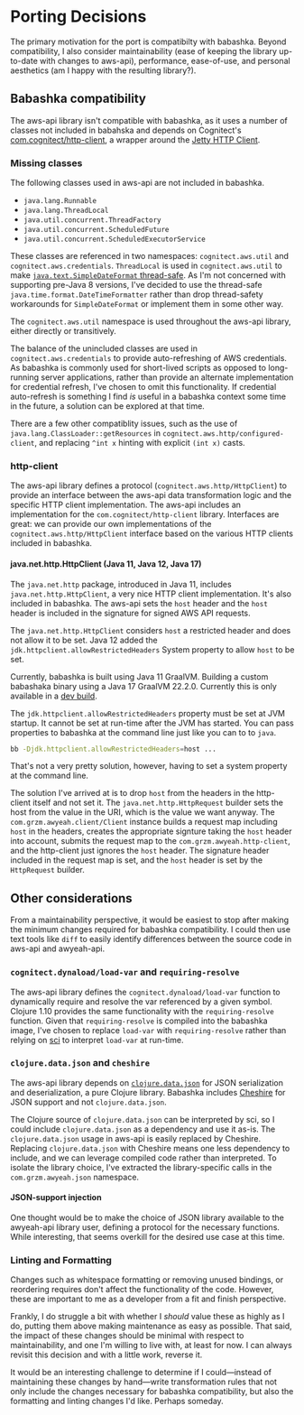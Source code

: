 # Porting Decisions

The primary motivation for the port is compatibilty with
babashka. Beyond compatibility, I also consider maintainability (ease
of keeping the library up-to-date with changes to aws-api),
performance, ease-of-use, and personal aesthetics (am I happy with
the resulting library?).

## Babashka compatibility

The aws-api library isn't compatible with babashka, as it uses a
number of classes not included in babahska and depends on Cognitect's
[com.cognitect/http-client][], a wrapper around the [Jetty HTTP
Client][jetty-http-client].

[com.cognitect/http-client]: https://search.maven.org/artifact/com.cognitect/http-client/1.0.111/jar
[jetty-http-client]: https://www.eclipse.org/jetty/documentation/jetty-9/index.html#http-client

### Missing classes

The following classes used in aws-api are not included in
babashka.

* `java.lang.Runnable`
* `java.lang.ThreadLocal`
* `java.util.concurrent.ThreadFactory`
* `java.util.concurrent.ScheduledFuture`
* `java.util.concurrent.ScheduledExecutorService`

These classes are referenced in two namespaces: `cognitect.aws.util`
and `cognitect.aws.credentials`. `ThreadLocal` is used in
`cognitect.aws.util` to make [`java.text.SimpleDateFormat`
thread-safe][simple-date-format-bug]. As I'm not concerned with
supporting pre-Java 8 versions, I've decided to use the thread-safe
`java.time.format.DateTimeFormatter` rather than drop thread-safety
workarounds for `SimpleDateFormat` or implement them in some other
way.

[simple-date-format-bug]: http://bugs.sun.com/bugdatabase/view_bug.do?bug_id=4228335

The `cognitect.aws.util` namespace is used throughout the aws-api
library, either directly or transitively.

The balance of the unincluded classes are used in
`cognitect.aws.credentials` to provide auto-refreshing of AWS
credentials. As babashka is commonly used for short-lived scripts as
opposed to long-running server applications, rather than provide an
alternate implementation for credential refresh, I've chosen to omit
this functionality. If credential auto-refresh is something I find
_is_ useful in a babashka context some time in the future, a solution
can be explored at that time.

There are a few other compatiblity issues, such as the use of
`java.lang.ClassLoader::getResources` in
`cognitect.aws.http/configured-client`, and replacing `^int x` hinting
with explicit `(int x)` casts.

### http-client

The aws-api library defines a protocol
(`cognitect.aws.http/HttpClient`) to provide an interface between the
aws-api data transformation logic and the specific HTTP client
implementation. The aws-api includes an implementation for the
`com.cognitect/http-client` library. Interfaces are great: we can
provide our own implementations of the `cognitect.aws.http/HttpClient`
interface based on the various HTTP clients included in babashka.

#### java.net.http.HttpClient (Java 11, Java 12, Java 17)

The `java.net.http` package, introduced in Java 11, includes
`java.net.http.HttpClient`, a very nice HTTP client implementation. It's
also included in babashka. The aws-api sets the `host` header and the
`host` header is included in the signature for signed AWS API requests.

The `java.net.http.HttpClient` considers `host` a restricted header and
does not allow it to be set. Java 12 added the
`jdk.httpclient.allowRestrictedHeaders` System property to allow
`host` to be set.

[aws-api-host-header]: https://github.com/cognitect-labs/aws-api/blob/79719242587b696acbd160c258d7935595bdc3d1/src/cognitect/aws/client.clj#L59

Currently, babashka is built using Java 11 GraalVM. Building a custom
babashaka binary using a Java 17 GraalVM 22.2.0. Currently this is
only available in a [dev build][graalvm-ce-dev-builds].

The `jdk.httpclient.allowRestrictedHeaders` property must be set at
JVM startup. It cannot be set at run-time after the JVM has
started. You can pass properties to babashka at the command line just
like you can to to `java`.

```bash
bb -Djdk.httpclient.allowRestrictedHeaders=host ...
```

[graalvm-ce-dev-builds]: https://github.com/graalvm/graalvm-ce-dev-builds/releases

That's not a very pretty solution, however, having to set a system
property at the command line.

The solution I've arrived at is to drop `host` from the headers in the
http-client itself and not set it. The `java.net.http.HttpRequest`
builder sets the host from the value in the URI, which is the value we
want anyway. The `com.grzm.awyeah.client/Client` instance builds a
request map including `host` in the headers, creates the appropriate
signture taking the `host` header into account, submits the request
map to the `com.grzm.awyeah.http-client`, and the http-client just
ignores the `host` header. The signature header included in the
request map is set, and the `host` header is set by the `HttpRequest`
builder.

## Other considerations

From a maintainability perspective, it would be easiest to stop after
making the minimum changes required for babashka compatibility. I
could then use text tools like `diff` to easily identify differences
between the source code in aws-api and awyeah-api.

### `cognitect.dynaload/load-var` and `requiring-resolve`

The aws-api library defines the `cognitect.dynaload/load-var` function
to dynamically require and resolve the var referenced by a given
symbol. Clojure 1.10 provides the same functionality with the
`requiring-resolve` function. Given that `requiring-resolve` is
compiled into the babashka image, I've chosen to replace `load-var`
with `requiring-resolve` rather than relying on [sci][] to interpret
`load-var` at run-time.

[sci]: https://github.com/babashka/sci

### `clojure.data.json` and `cheshire`

The aws-api library depends on
[`clojure.data.json`][clojure.data.json] for JSON serialization and
deserialization, a pure Clojure library. Babashka includes
[Cheshire][] for JSON support and not `clojure.data.json`.

[clojure.data.json]: https://github.com/clojure/data.json
[Cheshire]: https://github.com/dakrone/cheshire

The Clojure source of `clojure.data.json` can be interpreted by sci,
so I could include `clojure.data.json` as a dependency and use it
as-is. The `clojure.data.json` usage in aws-api is easily replaced by
Cheshire. Replacing `clojure.data.json` with Cheshire means one less
dependency to include, and we can leverage compiled code rather than
interpreted. To isolate the library choice, I've extracted the
library-specific calls in the `com.grzm.awyeah.json` namespace.

#### JSON-support injection

One thought would be to make the choice of JSON library available to
the awyeah-api library user, defining a protocol for the necessary
functions. While interesting, that seems overkill for the desired use
case at this time.

### Linting and Formatting

Changes such as whitespace formatting or removing unused bindings, or
reordering requires don't affect the functionality of the
code. However, these are important to me as a developer from a fit and
finish perspective.

Frankly, I do struggle a bit with whether I _should_ value these as
highly as I do, putting them above making maintenance as easy as
possible. That said, the impact of these changes should be minimal
with respect to maintainability, and one I'm willing to live with, at
least for now. I can always revisit this decision and with a little
work, reverse it.

It would be an interesting challenge to determine if I could—instead
of maintaining these changes by hand—write transformation rules that
not only include the changes necessary for babashka compatibility, but
also the formatting and linting changes I'd like. Perhaps someday.
